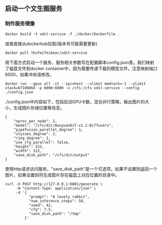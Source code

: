 ## 启动一个文生图服务

### 制作服务镜像

```
docker build -t xdit-service -f ./docker/Dockerfile .
```

或者直接从dockerhub拉取(版本号可能需要更新)
```
docker pull thufeifeibear/xdit-service
```

用下面方式启动一个服务，服务相关参数写在配置脚本config.json里。我们映射了磁盘文件到docker container中，因为需要传递下载的模型文件。注意映射端口6000，如果冲突请修改。

```
docker run --gpus all -it --ipc=host --ulimit memlock=-1 --ulimit stack=67108864 -p 6000:6000 -v /cfs:/cfs xdit-service --config ./config.json
```

./config.json中内容如下，包括启动GPU卡数，混合并行策略，输出图片的大小，生成图片存储位置等信息。

```
{
    "nproc_per_node": 2,
    "model": "/cfs/dit/HunyuanDiT-v1.2-Diffusers",
    "pipefusion_parallel_degree": 1,
    "ulysses_degree": 2,
    "ring_degree": 1,
    "use_cfg_parallel": false,
    "height": 512,
    "width": 512,
    "save_disk_path": "/cfs/dit/output"
}
```

使用http请求访问服务，"save_disk_path"是一个可选项，如果不设置则返回一个图片，如果设置则将生成图片存在磁盘上对应位置的目录中。


```
curl -X POST http://127.0.0.1:6001/generate \
     -H "Content-Type: application/json" \
     -d '{
           "prompt": "A lovely rabbit",
           "num_inference_steps": 50,
           "seed": 42,
           "cfg": 7.5,
           "save_disk_path": "/tmp"
         }'
```

